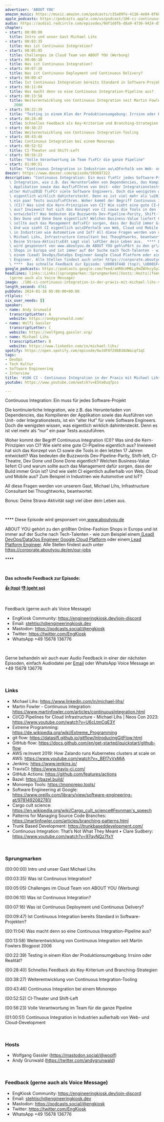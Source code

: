 ```yaml
---
advertiser: 'ABOUT YOU'
amazon_music: https://music.amazon.com/podcasts/c35a09fe-4116-4e04-8f68-77d61b112e46/episodes/bc092d6f-5a06-48b4-9657-784e5969586d/engineering-kiosk-106-ci---continuous-integration-in-der-praxis-mit-michael-lihs-von-thoughtworks
apple_podcasts: https://podcasts.apple.com/us/podcast/106-ci-continuous-integration-in-der-praxis-mit-michael/id1603082924?i=1000641795298&uo=4
audio: https://audio1.redcircle.com/episodes/9df1ddfb-d8a9-4736-9424-d58dd1e7200f/stream.mp3
chapter:
- start: 00:00:00
  title: Intro und unser Gast Michael Lihs
- start: 00:03:35
  title: Was ist Continuous Integration?
- start: 00:05:05
  title: Challenges im Cloud Team von ABOUT YOU (Werbung)
- start: 00:06:10
  title: Was ist Continuous Integration?
- start: 00:07:16
  title: Was ist Continuous Deployment und Continuous Delivery?
- start: 00:09:47
  title: Ist Continuous Integration bereits Standard in Software-Projekten?
- start: 00:11:04
  title: Was macht denn so eine Continuous Integration-Pipeline aus?
- start: 00:13:58
  title: Weiterentwicklung von Continuous Integration seit Martin Fowlers Blogpost
    2006
- start: 00:22:39
  title: "Testing in einem Klon der Produktionsumgebung: Irrsinn oder Realit\xE4t?"
- start: 00:28:40
  title: Schnelles Feedback als Key-Kriterium und Branching-Strategien
- start: 00:38:27
  title: Weiterentwicklung von Continuous Integration-Tooling
- start: 00:43:46
  title: Continuous Integration bei einem Monorepo
- start: 00:52:52
  title: CI-Theater und Shift-Left
- start: 00:56:23
  title: "Volle Verantwortung im Team f\xFCr die ganze Pipeline"
- start: 01:00:51
  title: "Continuous Integration in Industrien au\xDFerhalb von Web- und Cloud-Development"
deezer: https://www.deezer.com/episode/593697322
description: "Continuous Integration: Ein muss f\xFCr jedes Software-Projekt Die kontinuierliche\
  \ Integration, wie z.B. das Herunterladen von Dependencies, das Kompilieren der\
  \ Applikation sowie das Ausf\xFChren von Unit- oder Integrationstests, ist ein \u201C\
  alter Hut\u201D f\xFCr viele Software Engineers. Doch die wenigsten wissen, was\
  \ eigentlich wirklich dahintersteckt. Denn es ist viel mehr als \u201Cnur\u201D\
  \ ein paar Tests auszuf\xFChren. Woher kommt der Begriff Continuous Integration\
  \ (CI)? Was sind die Kern-Prinzipien von CI? Wie sieht eine gute CI-Pipeline eigentlich\
  \ aus? Inwieweit hat sich das Konzept von CI sowie die Tools in den letzten 17 Jahren\
  \ entwickelt? Was bedeuten die Buzzwords Dev-Pipeline-Parity, Shift-left, CI-Theatre,\
  \ Dev Done und Done Done eigentlich? Welchen Business-Value liefert CI und warum\
  \ sollte auch das Management daf\xFCr sorgen, dass der Build immer Gr\xFCn ist?\
  \ Und wie sieht CI eigentlich au\xDFerhalb von Web, Cloud und Mobile aus? Zum Beispiel\
  \ in Industrien wie Automotive und IoT? All diese Fragen werden von unserem Gast,\
  \ Michael Lihs, Infrastructure Consultant bei Thoughtworks, beantwortet. Bonus:\
  \ Deine Strava-Aktivit\xE4t sagt viel \xFCber dein Leben aus.  **** Diese Episode\
  \ wird gesponsert von www.aboutyou.de ABOUT YOU geh\xF6rt zu den gr\xF6\xDFten Online-Fashion\
  \ Shops in Europa und ist immer auf der Suche nach Tech-Talenten - wie zum Beispiel\
  \ einem (Lead) DevOps/DataOps Engineer Google Cloud Platform oder einem Lead Platform\
  \ Engineer. Alle Stellen findest auch unter https://corporate.aboutyou.de/en/our-jobs\_\
  \ ****  Das schnelle Feedback zur Episode: \U0001F44D (top)\_\U0001F44E (geht so)"
google_podcasts: https://podcasts.google.com/feed/aHR0cHM6Ly9mZWVkcy5yZWRjaXJjbGUuY29tLzBlY2ZkZmQ3LWZkYTEtNGMzZC05NTE1LTQ3NjcyN2Y5ZGY1ZQ/episode/YzFmZWRhYzMtYmM0MS00MGU1LTk2ZDItZTRmODIyZTJjYjg5?sa=X&ved=2ahUKEwje6JX6leGDAxVojY4IHekHB2MQkfYCegQIARAF
headlines: links::Links||sprungmarken::Sprungmarken||hosts::Hosts||feedback-gerne-auch-als-voice-message::Feedback
  (gerne auch als Voice Message)
image: ./106-ci-continuous-integration-in-der-praxis-mit-michael-lihs-von-thoughtworks.jpg
length_second: 4741
pubDate: 2024-01-16 05:00:00+00:00
rtlplus: ''
six_user_needs: []
speaker:
- name: Andy Grunwald
  transcriptLetter: A
  website: https://andygrunwald.com/
- name: Wolfi Gassler
  transcriptLetter: C
  website: https://wolfgang.gassler.org/
- name: Michael Lihs
  transcriptLetter: B
  website: https://www.linkedin.com/in/michael-lihs/
spotify: https://open.spotify.com/episode/6wJdF8fZd6B3AUWaiqf1qC
tags:
- DevOps
- Tech Kultur
- Software Engineering
- Interview
title: '#106 CI - Continuous Integration in der Praxis mit Michael Lihs von Thoughtworks'
youtube: https://www.youtube.com/watch?v=E5Va0uqfpcs

---
```

<p>Continuous Integration: Ein muss für jedes Software-Projekt</p><p>Die kontinuierliche Integration, wie z.B. das Herunterladen von Dependencies, das Kompilieren der Applikation sowie das Ausführen von Unit- oder Integrationstests, ist ein “alter Hut” für viele Software Engineers. Doch die wenigsten wissen, was eigentlich wirklich dahintersteckt. Denn es ist viel mehr als “nur” ein paar Tests auszuführen.</p><p>Woher kommt der Begriff Continuous Integration (CI)? Was sind die Kern-Prinzipien von CI? Wie sieht eine gute CI-Pipeline eigentlich aus? Inwieweit hat sich das Konzept von CI sowie die Tools in den letzten 17 Jahren entwickelt? Was bedeuten die Buzzwords Dev-Pipeline-Parity, Shift-left, CI-Theatre, Dev Done und Done Done eigentlich? Welchen Business-Value liefert CI und warum sollte auch das Management dafür sorgen, dass der Build immer Grün ist? Und wie sieht CI eigentlich außerhalb von Web, Cloud und Mobile aus? Zum Beispiel in Industrien wie Automotive und IoT?</p><p>All diese Fragen werden von unserem Gast, Michael Lihs, Infrastructure Consultant bei Thoughtworks, beantwortet.</p><p>Bonus: Deine Strava-Aktivität sagt viel über dein Leben aus.</p><p><br></p><p>**** Diese Episode wird gesponsert von<a href="https://www.aboutyou.de" rel="nofollow"> www.aboutyou.de</a></p><p>ABOUT YOU gehört zu den größten Online-Fashion Shops in Europa und ist immer auf der Suche nach Tech-Talenten - wie zum Beispiel einem<a href="https://corporate.aboutyou.de/en/jobs/team-lead-tech-gcp-operations?trid=599daa44-acdb-4457-98c9-0d911d8cd9ab&utm_campaign=tech_gcp_operations&utm_medium=podcast&utm_source=engineering_kiosk" rel="nofollow"> (Lead) DevOps/DataOps Engineer Google Cloud Platform</a> oder einem<a href="https://corporate.aboutyou.de/en/jobs/lead-platform-engineer-m-f-d?trid=599daa44-acdb-4457-98c9-0d911d8cd9ab&utm_campaign=lead_platform_engineer&utm_medium=podcast&utm_source=engineering_kiosk" rel="nofollow"> Lead Platform Engineer</a>. Alle Stellen findest auch unter<a href="https://corporate.aboutyou.de/en/our-jobs" rel="nofollow"> https://corporate.aboutyou.de/en/our-jobs</a> </p><p>****</p><p><br></p><p><strong>Das schnelle Feedback zur Episode:</strong></p><p><a href="https://api.openpodcast.dev/feedback/106/upvote" rel="nofollow"><strong>👍 (top)</strong></a><strong> </strong><a href="https://api.openpodcast.dev/feedback/106/downvote" rel="nofollow"><strong>👎 (geht so)</strong></a></p><p><br></p><p>Feedback (gerne auch als Voice Message)</p><ul><li>EngKiosk Community: <a href="https://engineeringkiosk.dev/join-discord">https://engineeringkiosk.dev/join-discord</a> </li><li>Email: <a href="mailto:stehtisch@engineeringkiosk.dev" rel="nofollow">stehtisch@engineeringkiosk.dev</a></li><li>Mastodon: <a href="https://podcasts.social/@engkiosk" rel="nofollow">https://podcasts.social/@engkiosk</a></li><li>Twitter: <a href="https://twitter.com/EngKiosk" rel="nofollow">https://twitter.com/EngKiosk</a></li><li>WhatsApp +49 15678 136776</li></ul><p><br></p><p>Gerne behandeln wir auch euer Audio Feedback in einer der nächsten Episoden, einfach Audiodatei per <a href="https://engineeringkiosk.dev/kontakt/">Email</a> oder WhatsApp Voice Message an +49 15678 136776</p><p><br></p><h3 id="links">Links</h3><ul><li>Michael Lihs: <a href="https://www.linkedin.com/in/michael-lihs/" rel="nofollow">https://www.linkedin.com/in/michael-lihs/</a></li><li>Martin Fowler - Continuous Integration: <a href="https://www.martinfowler.com/articles/continuousIntegration.html" rel="nofollow">https://www.martinfowler.com/articles/continuousIntegration.html</a></li><li>CI/CD Pipelines for Cloud Infrastructure - Michael Lihs | Neos Con 2023: <a href="https://www.youtube.com/watch?v=U6cLtmCqE3Y" rel="nofollow">https://www.youtube.com/watch?v=U6cLtmCqE3Y</a></li><li>Extreme Programming: <a href="https://de.wikipedia.org/wiki/Extreme_Programming" rel="nofollow">https://de.wikipedia.org/wiki/Extreme_Programming</a></li><li>git flow: <a href="https://datasift.github.io/gitflow/IntroducingGitFlow.html" rel="nofollow">https://datasift.github.io/gitflow/IntroducingGitFlow.html</a></li><li>GitHub flow: <a href="https://docs.github.com/en/get-started/quickstart/github-flow" rel="nofollow">https://docs.github.com/en/get-started/quickstart/github-flow</a></li><li>AWS re:Invent 2019: How Zalando runs Kubernetes clusters at scale on AWS: <a href="https://www.youtube.com/watch?v=_BEf7vVxMjA" rel="nofollow">https://www.youtube.com/watch?v=_BEf7vVxMjA</a></li><li>Jenkins: <a href="https://www.jenkins.io/" rel="nofollow">https://www.jenkins.io/</a></li><li>TravisCI: <a href="https://www.travis-ci.com/" rel="nofollow">https://www.travis-ci.com/</a></li><li>GitHub Actions: <a href="https://github.com/features/actions" rel="nofollow">https://github.com/features/actions</a></li><li>Bazel: <a href="https://bazel.build/" rel="nofollow">https://bazel.build/</a></li><li>Monorepo Tools: <a href="https://monorepo.tools/" rel="nofollow">https://monorepo.tools/</a></li><li>Software Engineering at Google: <a href="https://www.oreilly.com/library/view/software-engineering-at/9781492082781/" rel="nofollow">https://www.oreilly.com/library/view/software-engineering-at/9781492082781/</a></li><li>Cargo cult science: <a href="https://en.wikipedia.org/wiki/Cargo_cult_science#Feynman's_speech" rel="nofollow">https://en.wikipedia.org/wiki/Cargo_cult_science#Feynman&#39;s_speech</a></li><li>Patterns for Managing Source Code Branches: <a href="https://martinfowler.com/articles/branching-patterns.html" rel="nofollow">https://martinfowler.com/articles/branching-patterns.html</a></li><li>Trunk Based Development: <a href="https://trunkbaseddevelopment.com/" rel="nofollow">https://trunkbaseddevelopment.com/</a></li><li>Continuous Integration: That’s Not What They Meant • Clare Sudbery: <a href="https://www.youtube.com/watch?v=97qyNQz7fxY" rel="nofollow">https://www.youtube.com/watch?v=97qyNQz7fxY</a></li></ul><p><br></p><h3 id="sprungmarken">Sprungmarken</h3><p>(00:00:00) Intro und unser Gast Michael Lihs</p><p>(00:03:35) Was ist Continuous Integration?</p><p>(00:05:05) Challenges im Cloud Team von ABOUT YOU (Werbung)</p><p>(00:06:10) Was ist Continuous Integration?</p><p>(00:07:16) Was ist Continuous Deployment und Continuous Delivery?</p><p>(00:09:47) Ist Continuous Integration bereits Standard in Software-Projekten?</p><p>(00:11:04) Was macht denn so eine Continuous Integration-Pipeline aus?</p><p>(00:13:58) Weiterentwicklung von Continuous Integration seit Martin Fowlers Blogpost 2006</p><p>(00:22:39) Testing in einem Klon der Produktionsumgebung: Irrsinn oder Realität?</p><p>(00:28:40) Schnelles Feedback als Key-Kriterium und Branching-Strategien</p><p>(00:38:27) Weiterentwicklung von Continuous Integration-Tooling</p><p>(00:43:46) Continuous Integration bei einem Monorepo</p><p>(00:52:52) CI-Theater und Shift-Left</p><p>(00:56:23) Volle Verantwortung im Team für die ganze Pipeline</p><p>(01:00:51) Continuous Integration in Industrien außerhalb von Web- und Cloud-Development</p><p><br></p><h3 id="hosts">Hosts</h3><ul><li>Wolfgang Gassler (<a href="https://mastodon.social/@woolf" rel="nofollow">https://mastodon.social/@woolf</a>)</li><li>Andy Grunwald (<a href="https://twitter.com/andygrunwald" rel="nofollow">https://twitter.com/andygrunwald</a>)</li></ul><p><br></p><h3 id="feedback-gerne-auch-als-voice-message">Feedback (gerne auch als Voice Message)</h3><ul><li>EngKiosk Community: <a href="https://engineeringkiosk.dev/join-discord">https://engineeringkiosk.dev/join-discord</a> </li><li>Email: <a href="mailto:stehtisch@engineeringkiosk.dev" rel="nofollow">stehtisch@engineeringkiosk.dev</a></li><li>Mastodon: <a href="https://podcasts.social/@engkiosk" rel="nofollow">https://podcasts.social/@engkiosk</a></li><li>Twitter: <a href="https://twitter.com/EngKiosk" rel="nofollow">https://twitter.com/EngKiosk</a></li><li>WhatsApp +49 15678 136776</li></ul>